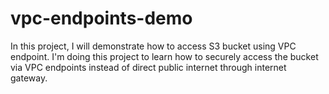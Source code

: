 # vpc-endpoints-demo
In this project, I will demonstrate how to access S3 bucket using VPC endpoint. I'm doing this project to learn how to securely access the bucket via VPC endpoints instead of direct public internet through internet gateway.
